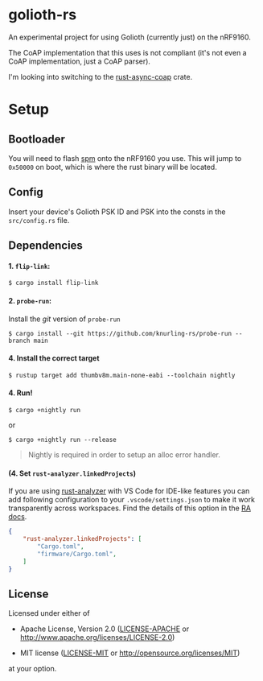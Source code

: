 # golioth-rs

An experimental project for using Golioth (currently just) on the nRF9160.

The CoAP implementation that this uses is not compliant (it's not even a CoAP implementation, just a CoAP parser).

I'm looking into switching to the [rust-async-coap](https://github.com/google/rust-async-coap) crate.

# Setup

## Bootloader

You will need to flash [spm](https://github.com/nrfconnect/sdk-nrf/tree/master/samples/spm) onto the nRF9160 you use.
This will jump to `0x50000` on boot, which is where the rust binary will be located.

## Config

Insert your device's Golioth PSK ID and PSK into the consts in the `src/config.rs` file.

## Dependencies

#### 1. `flip-link`:

```console
$ cargo install flip-link
```

#### 2. `probe-run`:

Install the *git* version of `probe-run`

```console
$ cargo install --git https://github.com/knurling-rs/probe-run --branch main
```

#### 4. Install the correct target

```console
$ rustup target add thumbv8m.main-none-eabi --toolchain nightly 
```

#### 4. Run!

```console
$ cargo +nightly run
```

or

```console
$ cargo +nightly run --release
```

> Nightly is required in order to setup an alloc error handler.


#### (4. Set `rust-analyzer.linkedProjects`)

If you are using [rust-analyzer] with VS Code for IDE-like features you can add following configuration to your `.vscode/settings.json` to make it work transparently across workspaces. Find the details of this option in the [RA docs].

```json
{
    "rust-analyzer.linkedProjects": [
        "Cargo.toml",
        "firmware/Cargo.toml",
    ]
} 
```

[RA docs]: https://rust-analyzer.github.io/manual.html#configuration
[rust-analyzer]: https://rust-analyzer.github.io/

## License

Licensed under either of

- Apache License, Version 2.0 ([LICENSE-APACHE](LICENSE-APACHE) or
  http://www.apache.org/licenses/LICENSE-2.0)

- MIT license ([LICENSE-MIT](LICENSE-MIT) or http://opensource.org/licenses/MIT)

at your option.
